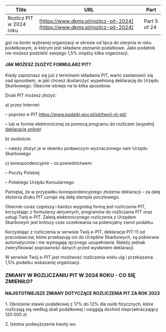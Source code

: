 | **Title**       | **URL**           | **Part**              |
|-----------------|-------------------|-----------------------|
| Rozlicz PIT w 2024 roku         | [https://www.dkms.pl/rozlicz-pit-2024](https://www.dkms.pl/rozlicz-pit-2024)    | Part 5 of 24          |

go) na konto wybranej organizacji w okresie od lipca do sierpnia w roku podatkowym, w którym jest składane zeznanie podatkowe. Jako podatnik nie możesz podzielić swojego 1,5% między kilka organizacji.

#### JAK MOŻESZ ZŁOŻYĆ FORMULARZ PIT?

Kiedy zapoznasz się już z terminami składania PIT, warto zastanowić się nad sposobem, w jaki chcesz dostarczyć wypełnioną deklarację do Urzędu Skarbowego. Obecnie istnieje na to kilka sposobów.


Druki PIT możesz złożyć:


a) przez Internet:


– poprzez e\-PIT https://www.podatki.gov.pl/pit/twoj\-e\-pit/


– lub w formie elektronicznej za pomocą programu do rozliczeń (wypełnij [deklarację online](https://www.pitax.pl/rozliczenie-pit-online-0000318602/))


b) osobiście:


– należy złożyć je w okienku podawczym wyznaczonego nam Urzędu Skarbowego


c) korespondencyjnie – za pośrednictwem:


– Poczty Polskiej


– Polskiego Urzędu Konsularnego


Pamiętaj, że w przypadku korespondencyjnego złożenia deklaracji – za datę złożenia druku PIT uznaje się datę stempla pocztowego.


Obecnie coraz częstszą i bardzo wygodną formą jest rozliczanie PIT, korzystając z formularzy aktywnych, programów do rozliczania PIT oraz usługi Twój e\-PIT. Zaletą elektronicznego rozliczenia z Urzędem Skarbowym jest krótszy czas oczekiwania na potencjalny zwrot podatku.


Korzystając z rozliczenia w serwisie Twój e\-PIT, deklaracje PIT\-11 od pracodawców, które przekazują oni do Urzędów Skarbowych, są pobierane automatycznie i nie wymagają ręcznego uzupełniania. Należy jednak zweryfikować poprawność danych przed wysłaniem deklaracji.


W serwisie Twój e\-PIT jest możliwość rozliczenia wielu ulg i przekazania 1,5% podatku wskazanej organizacji.


### ZMIANY W ROZLICZANIU PIT W 2024 ROKU \- CO SIĘ ZMIENIŁO?

#### NAJISTOTNIEJSZE ZMIANY DOTYCZĄCE ROZLICZENIA PIT ZA ROK 2023

1\. Obniżenie stawki podatkowej z 17% do 12% dla osób fizycznych, które rozliczają się według skali podatkowej i osiągają dochód nieprzekraczający 120 000 zł.


2\. Istotne podwyższenie kwoty wo